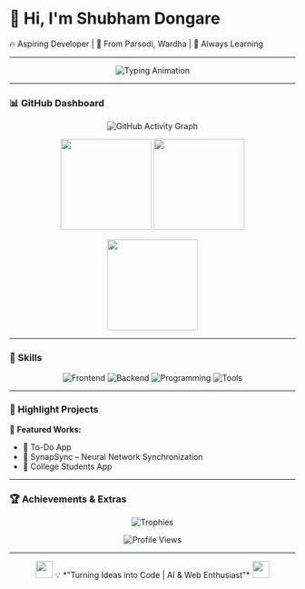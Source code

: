 # 👋 Hi, I'm Shubham Dongare  
🔥 Aspiring Developer | 🌱 From Parsodi, Wardha | 🚀 Always Learning  

---

<p align="center">
  <img src="https://readme-typing-svg.herokuapp.com?font=Fira+Code&pause=1000&center=true&vCenter=true&width=500&lines=Turning+Ideas+into+Code;AI+%26+Web+Enthusiast;Always+Learning+New+Tech!;Let's+Build+Something+Awesome+🚀" alt="Typing Animation" />
</p>

---

### 📊 GitHub Dashboard
<p align="center">
  <img src="https://github-readme-activity-graph.vercel.app/graph?username=svpcet-code&theme=react-dark&area=true" alt="GitHub Activity Graph"/>
</p>

<p align="center">
  <img src="https://github-readme-stats.vercel.app/api?username=svpcet-code&show_icons=true&theme=radical" height="160"/>
  <img src="https://github-readme-stats.vercel.app/api/top-langs/?username=svpcet-code&layout=compact&theme=tokyonight" height="160"/>
</p>

<p align="center">
  <img src="https://github-readme-streak-stats.herokuapp.com/?user=svpcet-code&theme=dark" height="160"/>
</p>

---

### 🚀 Skills  
<p align="center">
  <img src="https://img.shields.io/badge/Frontend-HTML%20%7C%20CSS%20%7C%20JS%20%7C%20ReactNative-blue?style=for-the-badge&logo=react&logoColor=white" alt="Frontend"/>
  <img src="https://img.shields.io/badge/Backend-Node.js%20%7C%20PHP-green?style=for-the-badge&logo=node.js&logoColor=white" alt="Backend"/>
  <img src="https://img.shields.io/badge/Programming-Python%20%7C%20C%20%7C%20C++-orange?style=for-the-badge&logo=python&logoColor=white" alt="Programming"/>
  <img src="https://img.shields.io/badge/Tools-PowerBI%20%7C%20Git%20%7C%20GitHub%20%7C%20Canva-purple?style=for-the-badge&logo=github&logoColor=white" alt="Tools"/>
</p>

---

### 🌟 Highlight Projects
🚀 **Featured Works:**  
- 🌱 To-Do App  
- 🧠 SynapSync – Neural Network Synchronization  
- 📱 College Students App  

---

### 🏆 Achievements & Extras
<p align="center">
  <img src="https://github-profile-trophy.vercel.app/?username=svpcet-code&theme=onedark&margin-w=15&margin-h=15" alt="Trophies"/>
</p>

<p align="center">
  <img src="https://komarev.com/ghpvc/?username=svpcet-code&label=Profile%20Views&color=0e75b6&style=for-the-badge" alt="Profile Views"/>
</p>

---

<p align="center">
  <img src="https://github.com/simonw/simonw/raw/main/assets/wave.gif" width="30"/>  
  💡 *"Turning Ideas into Code | AI & Web Enthusiast"*  
  <img src="https://github.com/simonw/simonw/raw/main/assets/wave.gif" width="30"/>
</p>
